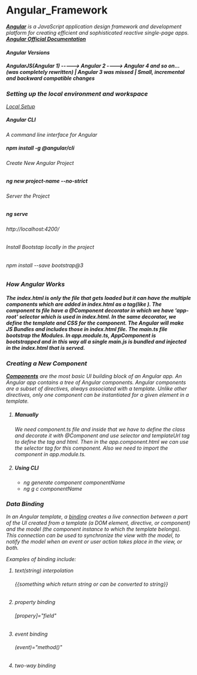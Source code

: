 # Angular_Framework

<i>
<a href="https://angular.io/"><b>Angular</b></a> is a JavaScript application design framework and development platform for creating efficient and sophisticated reactive single-page apps.
</br>
<a href="https://angular.io/docs"><b>Angular Official Documentation</b></a>

#### Angular Versions

<h5>AngularJS(Angular 1)  ----->  Angular 2 ----> Angular 4 and so on...</br>
(was completely rewritten) | Angular 3 was missed | Small, incremental and backward compatible changes
</h5>

### Setting up the local environment and workspace

<a href="https://angular.io/guide/setup-local">Local Setup</a>

##### Angular CLI

A command line interface for Angular

<h5>npm install -g @angular/cli</h5>

###### Create New Angular Project

<h5>ng new project-name --no-strict</h5>

###### Server the Project

<h5>ng serve</h5>
<h6>http://localhost:4200/</h6>

###### Install Bootstap locally in the project

<h6>npm install --save bootstrap@3</h6>

### How Angular Works

<h5>The <i>index.html</i> is only the file that gets loaded but it can have the multiple components which are added in index.html as a tag(like <i><app-root></app-root></i>). The component ts file have a <i>@Component</i> decorator in which we have <i>'app-root'</i> selector which is used in index.html. In the same decorator, we define the template and CSS for the component. The Angular will make JS Bundles and includes those in index.html file. The <i>main.ts</i> file bootstrap the Modules. In app.module.ts, AppComponent is bootstrapped and in this way all a single <i>main.js</i> is bundled and injected in the index.html that is served.
</h5>

### Creating a New Component

<a href="https://angular.io/guide/component-overview"><b>Components</b></a> are the most basic UI building block of an Angular app. An Angular app contains a tree of Angular components. Angular components are a subset of directives, always associated with a template. Unlike other directives, only one component can be instantiated for a given element in a template.
</br>

<ol>
<li><h5>Manually</h5>
We need component.ts file and inside that we have to define the class and decorate it with @Component and use selector and templateUrl tag to define the tag and html. Then in the app.component.html we can use the selector tag for this component. Also we need to import the component in app.module.ts.
</li>
<li><h5>Using CLI</h5>
<ul>
<li>ng generate component componentName</li>
<li>ng g c componentName</li>
</ul>
</li>
</ol>

### Data Binding

In an Angular template, a <a href="https://angular.io/guide/binding-overview">binding</a> creates a live connection between a part of the UI created from a template (a DOM element, directive, or component) and the model (the component instance to which the template belongs). This connection can be used to synchronize the view with the model, to notify the model when an event or user action takes place in the view, or both.</br>

Examples of binding include:

<ol>
<li>text(string) interpolation
<h6>{{something which return string or can be converted to string}}</h6>
</li>
<li>property binding
<h6>[propery]="field"</h6>
</li>
<li>event binding
<h6>(event)="method()"</h6>
</li>
<li>two-way binding</li>
</ol>

</i>
